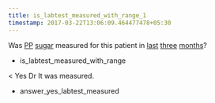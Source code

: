 ```yaml
---
title: is_labtest_measured_with_range_1
timestamp: 2017-03-22T13:06:09.464477478+05:30
---
```


Was [PP](labtest_name) [sugar](labtest_name) measured for  this patient in [last](is_next_prev) [three](range_count) [months](range_unit)?
* is_labtest_measured_with_range

< Yes Dr It was measured.
* answer_yes_labtest_measured
